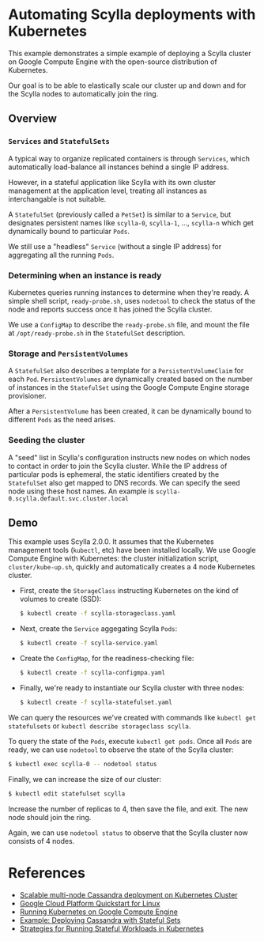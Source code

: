 # Automating Scylla deployments with Kubernetes

This example demonstrates a simple example of deploying a Scylla cluster on Google Compute Engine with the open-source distribution of Kubernetes.

Our goal is to be able to elastically scale our cluster up and down and for the Scylla nodes to automatically join the ring.

## Overview

### `Services` and `StatefulSets`

A typical way to organize replicated containers is through `Services`, which automatically load-balance all instances behind a single IP address.

However, in a stateful application like Scylla with its own cluster management at the application level, treating all instances as interchangable is not suitable.

A `StatefulSet` (previously called a `PetSet`) is similar to a `Service`, but designates persistent names like `scylla-0`, `scylla-1`, ..., `scylla-n` which get dynamically bound to particular `Pods`.

We still use a "headless" `Service` (without a single IP address) for aggregating all the running `Pods`.

### Determining when an instance is ready

Kubernetes queries running instances to determine when they're ready. A simple shell script, `ready-probe.sh`, uses `nodetool` to check the status of the node and reports success once it has joined the Scylla cluster.

We use a `ConfigMap` to describe the `ready-probe.sh` file, and mount the file at `/opt/ready-probe.sh` in the `StatefulSet` description.

### Storage and `PersistentVolumes`

A `StatefulSet` also describes a template for a `PersistentVolumeClaim` for each `Pod`. `PersistentVolumes` are dynamically created based on the number of instances in the `StatefulSet` using the Google Compute Engine storage provisioner.

After a `PersistentVolume` has been created, it can be dynamically bound to different `Pods` as the need arises.

### Seeding the cluster

A "seed" list in Scylla's configuration instructs new nodes on which nodes to contact in order to join the Scylla cluster. While the IP address of particular pods is ephemeral, the static identifiers created by the `StatefulSet` also get mapped to DNS records. We can specify the seed node using these host names. An example is `scylla-0.scylla.default.svc.cluster.local`

## Demo

This example uses Scylla 2.0.0. It assumes that the Kubernetes management tools (`kubectl`, etc) have been installed locally. We use Google Compute Engine with Kubernetes: the cluster initialization script, `cluster/kube-up.sh`, quickly and automatically creates a 4 node Kubernetes cluster.

- First, create the `StorageClass` instructing Kubernetes on the kind of volumes to create (SSD):
  ```bash
  $ kubectl create -f scylla-storageclass.yaml
  ```

- Next, create the `Service` aggegating Scylla `Pods`:
  ```bash
  $ kubectl create -f scylla-service.yaml
  ```
  
- Create the `ConfigMap`, for the readiness-checking file:
  ```bash
  $ kubectl create -f scylla-configmpa.yaml
  ```
  
- Finally, we're ready to instantiate our Scylla cluster with three nodes:
  ```bash
  $ kubectl create -f scylla-statefulset.yaml
  ```
  
We can query the resources we've created with commands like `kubectl get statefulsets` or `kubectl describe storageclass scylla`.

To query the state of the `Pods`, execute `kubectl get pods`. Once all `Pods` are ready, we can use `nodetool` to observe the state of the Scylla cluster:

```bash
$ kubectl exec scylla-0 -- nodetool status
```


Finally, we can increase the size of our cluster:

```bash
$ kubectl edit statefulset scylla
```

Increase the number of replicas to 4, then save the file, and exit. The new node should join the ring.

Again, we can use `nodetool status` to observe that the Scylla cluster now consists of 4 nodes.

# References

- [Scalable multi-node Cassandra deployment on Kubernetes Cluster](https://github.com/IBM/Scalable-Cassandra-deployment-on-Kubernetes/blob/master/README.md)
- [Google Cloud Platform Quickstart for Linux](https://cloud.google.com/sdk/docs/quickstart-linux)
- [Running Kubernetes on Google Compute Engine](https://kubernetes.io/docs/getting-started-guides/gce/)
- [Example: Deploying Cassandra with Stateful Sets](https://kubernetes.io/docs/tutorials/stateful-application/cassandra/)
- [Strategies for Running Stateful Workloads in Kubernetes](https://thenewstack.io/strategies-running-stateful-applications-kubernetes-pet-sets/)
